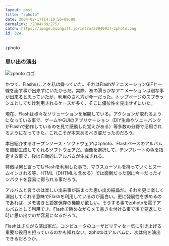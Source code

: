 ```yaml
---
layout: post
title: "zphoto"
date: 2004-09-17T14:10:56+09:00
permalink: /2004/09/275/
catch: https://image.moongift.jp/intro/20040917-zphoto.png
id: 324
---
```

zphoto  
<!--more-->

### 思い出の演出
  

![zphoto ロゴ](https://image.moongift.jp/intro/20040917-zphoto.png "zphoto ロゴ")

  

かつて、Flashのことを私は嫌っていた。それはFlashがアニメーションGIFと一線を画す事が出来ずにいたからだ。実際、あの滑らかなアニメーションは別な事が出来ると思っていたが、利用のされ方が今一だった。トップページのスプラッシュとしてだけ利用されるケースが多く、そこに優位性を見出せずにいた。

  

現在、Flashは様々なソリューションを展開している。アクションが取れるようになっている事で、ゲームやGUIのアプリケーション（DIY生命やソニーバンクがFlashで動作しているのを見て感動した覚えがある）等多数の分野で活用されるようになってきた。これこそが本来あるべき姿だったのだろう。

  

本日紹介するオープンソース・ソフトウェアはzphoto、Flashベースのアルバムを自動生成してくれるソフトウェアだ。画像を選択して、テンプレートの色を指定する事で、後は自動的にアルバムが生成される。

  

特徴は何と言ってもFlashを利用した事で、マウスカーソルを持っていくとズームインされる等、HTML（DHTMLも含める）では面倒だった割に今一だったインパクトを容易に得られる事だろう。

  

アルバムと言うのは楽しい出来事が詰まった思い出の結晶だ。それを更に楽しく演出してくれる意味でFlashを利用しているのが面白い。更に発展性を求めるのであれば、メモ書きと設定保存の機能が欲しい。そうする事でzphotoを電子アルバムとして利用でき、Flashで眺めながらメモ書きを付ける事で後で見返した時に思い出すのが容易になるだろう。

  

Flashはさながら演出家だ。コンピュータのユーザビリティを一気に引き上げる重要な役目を担っているのかも知れない。zphotoはアルバムに、次は何を演出できるだろうか。


